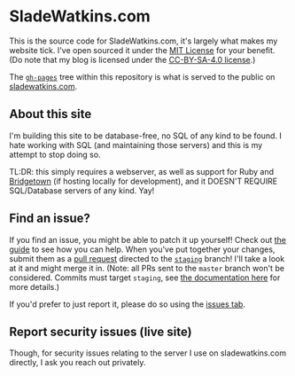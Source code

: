 # SladeWatkins.com
This is the source code for SladeWatkins.com, it's largely what makes my website tick. I've open sourced it under the [MIT License](https://github.com/sladewatkins/website/blob/master/LICENSE) for your benefit. (Do note that my blog is licensed under the [CC-BY-SA-4.0 license](https://github.com/sladewatkins/website/blob/master/textLICENSE).)

The [``gh-pages``](https://github.com/sladewatkins/website/tree/gh-pages) tree within this repository is what is served to the public on [sladewatkins.com](https://www.sladewatkins.com).

## About this site
I'm building this site to be database-free, no SQL of any kind to be found. I hate working with SQL (and maintaining those servers) and this is my attempt to stop doing so.

TL:DR: this simply requires a webserver, as well as support for Ruby and [Bridgetown](https://www.bridgetownrb.com/) (if hosting locally for development), and it DOESN'T REQUIRE SQL/Database servers of any kind. Yay!

## Find an issue?
If you find an issue, you might be able to patch it up yourself! Check out [the guide](https://www.sladewatkins.com/docs/website/) to see how you can help. When you've put together your changes, submit them as a [pull request](https://github.com/sladewatkins/website/pulls) directed to the [``staging``](https://github.com/sladewatkins/website/tree/staging) branch! I'll take a look at it and might merge it in. (Note: all PRs sent to the ``master`` branch won't be considered. Commits must target ``staging``, see [the documentation here](https://www.sladewatkins.com/docs/website/how-staging-works/) for more details.)

If you'd prefer to just report it, please do so using the [issues tab](https://github.com/sladewatkins/website/issues).

## Report security issues (live site)
Though, for security issues relating to the server I use on sladewatkins.com directly, I ask you reach out privately.
